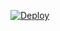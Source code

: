 
[![Deploy](https://www.herokucdn.com/deploy/button.svg)](https://heroku.com/deploy?template=https://github.com/salmanpdr/DeViLBoT)
